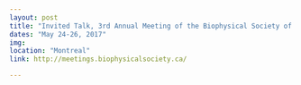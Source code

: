 ```yaml
---
layout: post
title: "Invited Talk, 3rd Annual Meeting of the Biophysical Society of Canada"
dates: "May 24-26, 2017"
img: 
location: "Montreal"
link: http://meetings.biophysicalsociety.ca/

---
```

